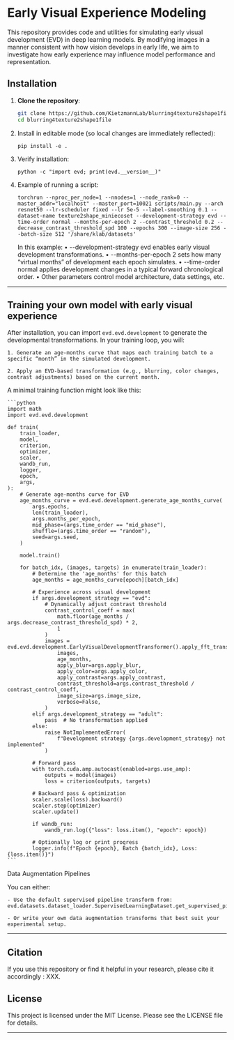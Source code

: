 # Early Visual Experience Modeling

This repository provides code and utilities for simulating early visual development (EVD) in deep learning models. By modifying images in a manner consistent with how vision develops in early life, we aim to investigate how early experience may influence model performance and representation.

## Installation

1. **Clone the repository**:
   ```bash
   git clone https://github.com/KietzmannLab/blurring4texture2shape1file.git
   cd blurring4texture2shape1file
    ```
2.	Install in editable mode (so local changes are immediately reflected):
    ```
    pip install -e .
    ```

3.	Verify installation:
    ```
    python -c "import evd; print(evd.__version__)"
    ```

4. Example of running a script:

    ```
    torchrun --nproc_per_node=1 --nnodes=1 --node_rank=0 --master_addr="localhost" --master_port=10021 scripts/main.py --arch resnet50 --lr-scheduler fixed --lr 5e-5 --label-smoothing 0.1 --dataset-name texture2shape_miniecoset --development-strategy evd --time-order normal --months-per-epoch 2 --contrast_threshold 0.2 --decrease_contrast_threshold_spd 100 --epochs 300 --image-size 256 --batch-size 512 '/share/klab/datasets'

    ```
    In this example:
	•	--development-strategy evd enables early visual development transformations.
	•	--months-per-epoch 2 sets how many “virtual months” of development each epoch simulates.
	•	--time-order normal applies development changes in a typical forward chronological order.
	•	Other parameters control model architecture, data settings, etc.
---

## Training your own model with early visual experience

After installation, you can import ```evd.evd.development``` to generate the developmental transformations. In your training loop, you will:

	1. Generate an age-months curve that maps each training batch to a specific “month” in the simulated development.

	2. Apply an EVD-based transformation (e.g., blurring, color changes, contrast adjustments) based on the current month.


A minimal training function might look like this:
    
    ```python
    import math
    import evd.evd.development

    def train(
        train_loader,
        model,
        criterion,
        optimizer,
        scaler,
        wandb_run,
        logger,
        epoch,
        args,
    ):
        # Generate age-months curve for EVD
        age_months_curve = evd.evd.development.generate_age_months_curve(
            args.epochs,
            len(train_loader),
            args.months_per_epoch,
            mid_phase=(args.time_order == "mid_phase"),
            shuffle=(args.time_order == "random"),
            seed=args.seed,
        )
        
        model.train()
        
        for batch_idx, (images, targets) in enumerate(train_loader):
            # Determine the 'age_months' for this batch
            age_months = age_months_curve[epoch][batch_idx]
            
            # Experience across visual development
            if args.development_strategy == "evd":
                # Dynamically adjust contrast threshold
                contrast_control_coeff = max(
                    math.floor(age_months / args.decrease_contrast_threshold_spd) * 2, 
                    1
                )
                images = evd.evd.development.EarlyVisualDevelopmentTransformer().apply_fft_transformations(
                    images,
                    age_months,
                    apply_blur=args.apply_blur, 
                    apply_color=args.apply_color, 
                    apply_contrast=args.apply_contrast,
                    contrast_threshold=args.contrast_threshold / contrast_control_coeff,
                    image_size=args.image_size,
                    verbose=False,
                )
            elif args.development_strategy == "adult":
                pass  # No transformation applied
            else:
                raise NotImplementedError(
                    f"Development strategy {args.development_strategy} not implemented"
                )
            
            # Forward pass
            with torch.cuda.amp.autocast(enabled=args.use_amp):
                outputs = model(images)
                loss = criterion(outputs, targets)
            
            # Backward pass & optimization
            scaler.scale(loss).backward()
            scaler.step(optimizer)
            scaler.update()
            
            if wandb_run:
                wandb_run.log({"loss": loss.item(), "epoch": epoch})
            
            # Optionally log or print progress
            logger.info(f"Epoch {epoch}, Batch {batch_idx}, Loss: {loss.item()}")
    ```

Data Augmentation Pipelines

You can either:

	- Use the default supervised pipeline transform from: evd.datasets.dataset_loader.SupervisedLearningDataset.get_supervised_pipeline_transform
    
	- Or write your own data augmentation transforms that best suit your experimental setup.


---

## Citation

If you use this repository or find it helpful in your research, please cite it accordingly : XXX.

## License

This project is licensed under the MIT License. Please see the LICENSE file for details.


---